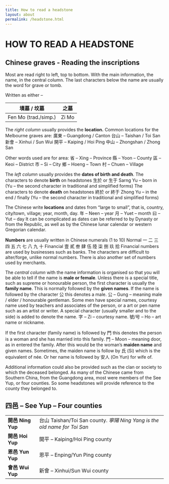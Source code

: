 ```yaml
---
title: How to read a headstone
layout: about
permalink: /headstone.html
---
```

# HOW TO READ A HEADSTONE
## Chinese graves - Reading the inscriptions
Most are read right to left, top to bottom. With the main information, the name, in the central column.
The last characters below the name are usually the word for grave or tomb.

Written as either –


| 墳墓 / 坟墓 | 之墓 |
| ------ | ------ |
| Fen Mo (trad./simp.) | Zi Mo|


The *right column* usually provides the **location.**
Common locations for the Melbourne graves are:
廣東 – Guangdong / Canton
台山 – Taishan / Toi San
新會 – Xinhui / Sun Wui
開平 – Kaiping / Hoi Ping
中山 – Zhongshan / Zhong San

Other words used are for area:
省 – Xing – Province
縣 – Yoon – County
區 – Keoi – District
市 – Si – City
鄉 – Hoeng – Town
村 – Chuen – Village

The *left column* usually provides the **dates of birth and death**.
The characters to denote **birth** on headstones
生於 or 生于
Sarng Yu – born in
(Yu – the second character in traditional and simplified forms)
The characters to denote **death** on headstones
終於 or 終于
Zhong Yu – in the end / finally
(Yu – the second character in traditional and simplified forms)

The Chinese write **locations** and dates from “large to small”, that is, country, city/town, village; year, month, day.
年 – Neen – year
月 – Yuet – month
曰 – Yut – day
It can be complicated as dates can be referred to by Dynasty or from the Republic, as well as by the Chinese lunar calendar or western Gregorian calendar.

**Numbers** are usually written in Chinese numerals (1 to 10)
Normal 一 二 三 四 五 六 七 八 九 十
Financial 壹 貳 叁 肆 伍 陸 柒 捌 玖 拾
Financial numbers are used by businesses such as banks. The characters are difficult to alter/forge, unlike normal numbers.
There is also another set of numbers used by merchants.

The *central column* with the name information is organised so that you will be able to tell if the name is **male or female**.
Unless there is a special title, such as supreme or honourable person, the first character is usually the **family name**.
This is normally followed by the **given names**.
If the name is followed by the character 公 this denotes a male.
公 – Gung – meaning male / elder / honourable gentleman.
Some men have special names, courtesy name used by teachers and associates of the person, or a art or pen name such as an artist or writer. A special character (usually smaller and to the side) is added to denote the name.
字 – Zi – courtesy name.
號/号 – Ho – art name or nickname.

If the first character (family name) is followed by 門 this denotes the person is a woman and she has married into this family.
門 – Moon – meaning door, as in entered the family.
After this would be the woman’s **maiden name** and given names.
Sometimes, the maiden name is follow by 氏 (Si) which is the equivalent of née.
Or her name is followed by 安人 (On Yun) for wife of.

Additional information could also be provided such as the clan or society to which the deceased belonged.
As many of the Chinese came from Southern China, from the Guangdong area, most were members of the See Yup, or four counties. So some headstones will provide reference to the county they belonged to.

## 四邑 – See Yup – Four counties

|  |  |
|--|--|
| **開邑 Ning Yup** | 台山 Taishan/Toi San county. *寧陽 Ning Yang is the old name for Toi San*|
| **開邑 Hoi Yup**| 開平 – Kaiping/Hoi Ping county |
| **恩邑 Yun Yup**| 恩平 – Enping/Yun Ping county |
| **會邑 Wui Yup**| 新會 – Xinhui/Sun Wui county |
